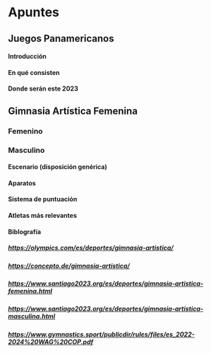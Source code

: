 # Apuntes
## Juegos Panamericanos
#### Introducción
#### En qué consisten
#### Donde serán este 2023
## Gimnasia Artística Femenina
### Femenino
### Masculino
#### Escenario (disposición genérica)
#### Aparatos
#### Sistema de puntuación
#### Atletas más relevantes
#### Biblografía
##### https://olympics.com/es/deportes/gimnasia-artistica/ 
##### https://concepto.de/gimnasia-artistica/
##### https://www.santiago2023.org/es/deportes/gimnasia-artistica-femenina.html
##### https://www.santiago2023.org/es/deportes/gimnasia-artistica-masculina.html
##### https://www.gymnastics.sport/publicdir/rules/files/es_2022-2024%20WAG%20COP.pdf 
